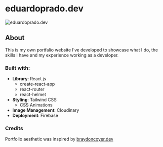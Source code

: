 # eduardoprado.dev

![eduardoprado.dev](https://res.cloudinary.com/rodedd/image/upload/v1644692309/portfolio/eduardoprado_au4eau.png)

## About

This is my own portfalio website I've developed to showcase what I do, the skills I have and my experience working as a developer.

### Built with:

* **Library**: React.js
  * create-react-app
  * react-router
  * react-helmet
* **Styling**: Tailwind CSS
  * CSS Animations
* **Image Management**: Cloudinary
* **Deployment**: Firebase

### Credits

Portfolio aesthetic was inspired by [braydoncoyer.dev](https://braydoncoyer.dev/)
